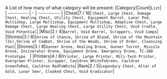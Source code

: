 A List of how many of what category will be present:
|Category|Count|```List```| 
| ---------- | - | ----------- |
|Chest|7 / 16| ```Chest, Large Chest, Damage Chest, Healing Chest, Utility Chest, Equipment Barrel, Lunar Pod, Multishop, Large Multishop, Equipment Multishop, Adaptive Chest, Large Damage Chest, Large Healing Chest, Large Utility Chest, Void Cradle, Void Potential```|
|Misc|2 / 4|```Barrel, Void Barrel, Scrappers, Void Camps```|
|Shrines|3 / 8|```Shrine of Chance, Shrine of Blood, Shrine of the Mountain (2x),Shrine of Combat, Shrine of the Woods, Shrine of Order, Cleansing Pool```|
|Drones|3 / 8|```Gunner Drone, Healing Drone, Gunner Turret, Missile Drone, Incinerator Drone, Equipment Drone, Emergency Drone, TC-280 Prototype  ```|
|Printers|4 / 8|```Printer, Large Printer, Mili-Tech Printer, Overgrown Printer, Scrapper, Cauldron WhiteToGreen, Cauldron GreenToRed, Cauldron RedToWhite```|
|Rare|2 / 5|```Legendary Chest, Altar of Gold, Lunar Seer, Cloaked Chest, Void Eradicator```|

